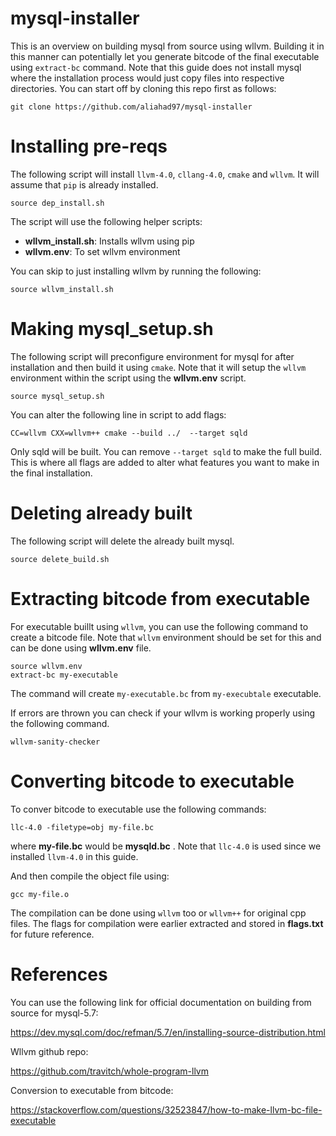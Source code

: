 # mysql-installer
This is an overview on building mysql from source using wllvm. Building it in this manner can potentially let you generate bitcode of the final executable using `extract-bc` command. Note that this guide does not install mysql where the installation process would just copy files into respective directories. You can start off by cloning this repo first as follows:
```
git clone https://github.com/aliahad97/mysql-installer
```

# Installing pre-reqs
The following script will install `llvm-4.0`, `cllang-4.0`, `cmake` and `wllvm`. It will assume that `pip` is already installed.

```
source dep_install.sh
```

The script will use the following helper scripts:
- **wllvm_install.sh**: Installs wllvm using pip
- **wllvm.env**: To set wllvm environment

You can skip to just installing wllvm by running the following:
```
source wllvm_install.sh
```


# Making mysql_setup.sh

The following script will preconfigure environment for mysql for after installation and then build it using `cmake`. Note that it will setup the `wllvm` environment within the script using the **wllvm.env** script.

```
source mysql_setup.sh
```

You can alter the following line in script to add flags:
```
CC=wllvm CXX=wllvm++ cmake --build ../  --target sqld
```
Only sqld will be built. You can remove `--target sqld` to make the full build. This is where all flags are added to alter what features you want to make in the final installation.


# Deleting already built
The following script will delete the already built mysql.

```
source delete_build.sh
```

# Extracting bitcode from executable
For executable buillt using `wllvm`, you can use the following command to create a bitcode file. Note that `wllvm` environment should be set for this and can be done using **wllvm.env** file.
```
source wllvm.env
extract-bc my-executable
```
The command will create `my-executable.bc` from `my-execubtale` executable. 

If errors are thrown you can check if your wllvm is working properly using the following command.
```
wllvm-sanity-checker
```

# Converting bitcode to executable
To conver bitcode to executable use the following commands:
```
llc-4.0 -filetype=obj my-file.bc
```
where **my-file.bc** would be **mysqld.bc** . Note that `llc-4.0` is used since we installed `llvm-4.0` in this guide. 

And then compile the object file using:
```
gcc my-file.o
```
The compilation can be done using `wllvm` too or `wllvm++` for original cpp files. The flags for compilation were earlier extracted and stored in **flags.txt** for future reference.

# References
You can use the following link for official documentation on building from source for mysql-5.7:

https://dev.mysql.com/doc/refman/5.7/en/installing-source-distribution.html

Wllvm github repo:

https://github.com/travitch/whole-program-llvm

Conversion to executable from bitcode:

https://stackoverflow.com/questions/32523847/how-to-make-llvm-bc-file-executable